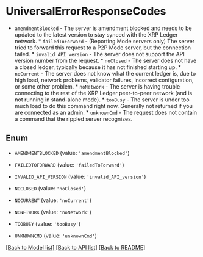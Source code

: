 # UniversalErrorResponseCodes

* `amendmentBlocked` - The server is amendment blocked and needs to be updated to the latest version to stay synced with the XRP Ledger network. * `failedToForward` - (Reporting Mode servers only) The server tried to forward this request to a P2P Mode server, but the connection failed. * `invalid_API_version` - The server does not support the API version number from the request. * `noClosed` - The server does not have a closed ledger, typically because it has not finished starting up. * `noCurrent` - The server does not know what the current ledger is, due to high load, network problems, validator failures, incorrect configuration, or some other problem. * `noNetwork` - The server is having trouble connecting to the rest of the XRP Ledger peer-to-peer network (and is not running in stand-alone mode). * `tooBusy` - The server is under too much load to do this command right now. Generally not returned if you are connected as an admin. * `unknownCmd` - The request does not contain a command that the rippled server recognizes. 

## Enum

* `AMENDMENTBLOCKED` (value: `'amendmentBlocked'`)

* `FAILEDTOFORWARD` (value: `'failedToForward'`)

* `INVALID_API_VERSION` (value: `'invalid_API_version'`)

* `NOCLOSED` (value: `'noClosed'`)

* `NOCURRENT` (value: `'noCurrent'`)

* `NONETWORK` (value: `'noNetwork'`)

* `TOOBUSY` (value: `'tooBusy'`)

* `UNKNOWNCMD` (value: `'unknownCmd'`)

[[Back to Model list]](../README.md#documentation-for-models) [[Back to API list]](../README.md#documentation-for-api-endpoints) [[Back to README]](../README.md)


